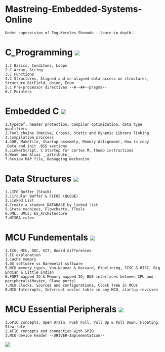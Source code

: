 # Mastreing-Embedded-Systems-Online 
	Under supervision of Eng.Keroles Shenoda --learn-in-depth--
# C_Programming ![](https://geps.dev/progress/100)
	1.C Basics, Conditons, Loops
	2.C Array, String
	3.C Functions
	4.C Structures, Aligned and un-aligned data access on structures, Structure BitField, Union, Enum
	5.C Pre-processor directives --#--##--pragma--
	6.C Pointers
# Embedded C ![](https://geps.dev/progress/100)
	1.typedef, header protection, Compiler optimization, data type qualifiers
	2.Tool chains (Native, Cross), Static and Dynamic Library linking
	3.Compilation proccess
	4.GDB, Makefile, Startup assembly, Memory Allignment, How to copy .Data and init .BSS sections
	5.LinkerScript, C Startup for cortex M, thumb instructions
	6.Weak and Alias __attribute__
	7.Review MAP_file, Debugging mechanism
# Data Structures ![](https://geps.dev/progress/100)
	1.LIFO Buffer (Stack)
	2.Circular Buffer & FIFOS (QUEUE)
	3.Linked List
	4.Create a student DATABASE by linked list
	5.State machines, Flowcharts, TTools
	6.UML, UML2, ES_Architecture
	7.MISRA rules
# MCU Fundementals ![](https://geps.dev/progress/100)
	1.ECU, MCU, SOC, KIT, Board differences
	2.IC explanation
	3.Cache memory
	4.OS software vs Baremetal software
	5.MCU memory types, Von-Neuman & Harvard, Pipelining, SISC & RISC, Big Endian & Little Endian
	6.PORT mapped IO & Memory mapped IO, BUS interfaces between CPU and peripherals(Master, Slave ports)
	7.MCU Clocks, Sources and configurations, Clock Tree in MCUs
	8.MCU Interrupts, Interrupt vector table in any MCU, startup revision
# MCU Essential Peripherals ![](https://geps.dev/progress/10)
	1.GPIO concepts, Open Drain, Push Pull, Pull Up & Pull Down, Floating, Slew rate
	2.AFIO concepts and connection with GPIO 
	3.MCU device header --DRIVER-Implementation--
![](https://www.student-circuit.com/wp-content/uploads/sites/54/2018/04/embedded-processor-and-memory-1170x680.png)
